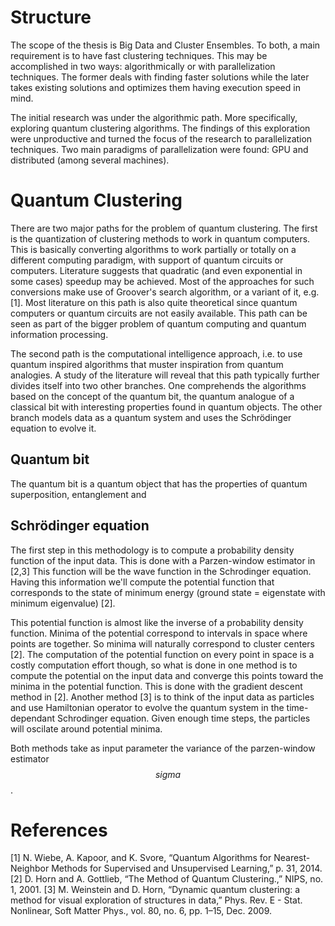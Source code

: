 # Structure
The scope of the thesis is Big Data and Cluster Ensembles. To both, a main requirement is to have fast clustering techniques. This may be accomplished in two ways: algorithmically or with parallelization techniques. The former deals with finding faster solutions while the later takes existing solutions and optimizes them having execution speed in mind.

The initial research was under the algorithmic path. More specifically, exploring quantum clustering algorithms. The findings of this exploration were unproductive and turned the focus of the research to parallelization techniques. Two main paradigms of parallelization were found: GPU and distributed (among several machines).

# Quantum Clustering

There are two major paths for the problem of quantum clustering. The first is the quantization of clustering methods to work in quantum computers. This is basically converting algorithms to work partially or totally on a different computing paradigm, with support of quantum circuits or computers. Literature suggests that quadratic (and even exponential in some cases) speedup may be achieved. Most of the approaches for such conversions make use of Groover's search algorithm, or a variant of it, e.g. [1]. Most literature on this path is also quite theoretical since quantum computers or quantum circuits are not easily available. This path can be seen as part of the bigger problem of quantum computing and quantum information processing. 

The second path is the computational intelligence approach, i.e.  to use quantum inspired algorithms that muster inspiration from quantum analogies. A study of the literature will reveal that this path typically further divides itself into two other branches. One comprehends the algorithms based on the concept of the quantum bit, the quantum analogue of a classical bit with interesting properties found in quantum objects. The other branch models data as a quantum system and uses the Schrödinger equation to evolve it.

## Quantum bit

The quantum bit is a quantum object that has the properties of quantum superposition, entanglement and 

## Schrödinger equation
The first step in this methodology is to compute a probability density function of the input data. This is done with a Parzen-window estimator in [2,3] This function will be the wave function in the Schrodinger equation. Having this information we'll compute the potential function that corresponds to the state of minimum energy (ground state = eigenstate with minimum eigenvalue) [2].

This potential function is almost like the inverse of a probability density function. Minima of the potential correspond to intervals in space where points are together. So minima will naturally correspond to cluster centers [2]. The computation of the potential function on every point in space is a costly computation effort though, so what is done in one method is to compute the potential on the input data and converge this points toward the minima in the potential function. This is done with the gradient descent method in [2]. Another method [3] is to think of the input data as particles and use Hamiltonian operator to evolve the quantum system in the time-dependant Schrodinger equation. Given enough time steps, the particles will oscilate around potential minima.

Both methods take as input parameter the variance of the parzen-window estimator $$sigma$$.


# References
[1] N. Wiebe, A. Kapoor, and K. Svore, “Quantum Algorithms for Nearest-Neighbor Methods for Supervised and Unsupervised Learning,” p. 31, 2014.
[2] D. Horn and A. Gottlieb, “The Method of Quantum Clustering.,” NIPS, no. 1, 2001.
[3] M. Weinstein and D. Horn, “Dynamic quantum clustering: a method for visual exploration of structures in data,” Phys. Rev. E - Stat. Nonlinear, Soft Matter Phys., vol. 80, no. 6, pp. 1–15, Dec. 2009.
